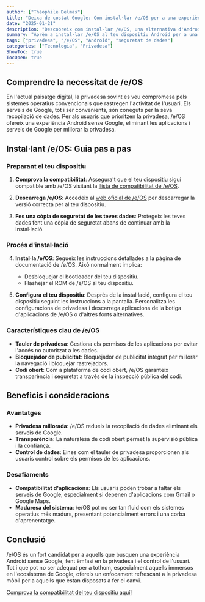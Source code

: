 ```yaml
---
author: ["Théophile Delmas"]
title: "Deixa de costat Google: Com instal·lar /e/OS per a una experiència Android centrada en la privadesa"
date: "2025-01-21"
description: "Descobreix com instal·lar /e/OS, una alternativa d'Android sense Google, i pren el control de la teva privadesa. Aquesta guia et guia a través del procés d'instal·lació i destaca els beneficis i consideracions."
summary: "Aprèn a instal·lar /e/OS al teu dispositiu Android per a una major privadesa i control sobre les teves dades. Aquesta guia proporciona passos detallats i esbossos els beneficis i desafiaments de fer el canvi dels serveis de Google."
tags: ["privadesa", "/e/OS", "Android", "seguretat de dades"]
categories: ["Tecnologia", "Privadesa"]
ShowToc: true
TocOpen: true
---
```


## Comprendre la necessitat de /e/OS

En l'actual paisatge digital, la privadesa sovint es veu compromesa pels sistemes operatius convencionals que rastregen l'activitat de l'usuari. Els serveis de Google, tot i ser convenients, són coneguts per la seva recopilació de dades. Per als usuaris que prioritzen la privadesa, /e/OS ofereix una experiència Android sense Google, eliminant les aplicacions i serveis de Google per millorar la privadesa.

## Instal·lant /e/OS: Guia pas a pas

### Preparant el teu dispositiu

1. **Comprova la compatibilitat**: Assegura't que el teu dispositiu sigui compatible amb /e/OS visitant la [llista de compatibilitat de /e/OS](https://doc.e.foundation/devices).

2. **Descarrega /e/OS**: Accedeix al [web oficial de /e/OS](https://e.foundation/e-os/) per descarregar la versió correcta per al teu dispositiu.

3. **Fes una còpia de seguretat de les teves dades**: Protegeix les teves dades fent una còpia de seguretat abans de continuar amb la instal·lació.

### Procés d'instal·lació

4. **Instal·la /e/OS**: Segueix les instruccions detallades a la pàgina de documentació de /e/OS. Això normalment implica:
   - Desbloquejar el bootloader del teu dispositiu.
   - Flashejar el ROM de /e/OS al teu dispositiu.

5. **Configura el teu dispositiu**: Després de la instal·lació, configura el teu dispositiu seguint les instruccions a la pantalla. Personalitza les configuracions de privadesa i descarrega aplicacions de la botiga d'aplicacions de /e/OS o d'altres fonts alternatives.

### Característiques clau de /e/OS

- **Tauler de privadesa**: Gestiona els permisos de les aplicacions per evitar l'accés no autoritzat a les dades.
- **Bloquejador de publicitat**: Bloquejador de publicitat integrat per millorar la navegació i bloquejar rastrejadors.
- **Codi obert**: Com a plataforma de codi obert, /e/OS garanteix transparència i seguretat a través de la inspecció pública del codi.

## Beneficis i consideracions

### Avantatges

- **Privadesa millorada**: /e/OS redueix la recopilació de dades eliminant els serveis de Google.
- **Transparència**: La naturalesa de codi obert permet la supervisió pública i la confiança.
- **Control de dades**: Eines com el tauler de privadesa proporcionen als usuaris control sobre els permisos de les aplicacions.

### Desafiaments

- **Compatibilitat d'aplicacions**: Els usuaris poden trobar a faltar els serveis de Google, especialment si depenen d'aplicacions com Gmail o Google Maps.
- **Maduresa del sistema**: /e/OS pot no ser tan fluid com els sistemes operatius més madurs, presentant potencialment errors i una corba d'aprenentatge.

## Conclusió

/e/OS és un fort candidat per a aquells que busquen una experiència Android sense Google, fent èmfasi en la privadesa i el control de l'usuari. Tot i que pot no ser adequat per a tothom, especialment aquells immersos en l'ecosistema de Google, ofereix un enfocament refrescant a la privadesa mòbil per a aquells que estan disposats a fer el canvi.

[Comprova la compatibilitat del teu dispositiu aquí!](https://doc.e.foundation/devices)